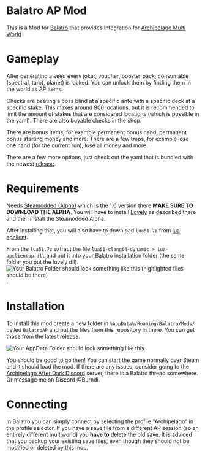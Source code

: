 # Balatro AP Mod

This is a Mod for [Balatro](https://store.steampowered.com/app/2379780/Balatro/) that provides Integration for [Archipelago Multi World](https://archipelago.gg)

# Gameplay

After generating a seed every joker, voucher, booster pack, consumable (spectral, tarot, planet) is locked. You can unlock them by finding them in the world as AP items. 

Checks are beating a boss blind at a specific ante with a specific deck at a specific stake. This makes around 900 locations, but it is recommended to limit the amount of stakes that are considered locations (which is possible in the yaml). There are also buyable checks in the shop. 

There are bonus items, for example permanent bonus hand, permanent bonus starting money and more.
There are a few traps, for example lose one hand (for the current run), lose all money and more. 

There are a few more options, just check out the yaml that is bundled with the newest [release](https://github.com/BurndiL/BalatroAP/releases).

# Requirements

Needs [Steamodded (Alpha)](https://github.com/Steamopollys/Steamodded?tab=readme-ov-file#how-to-install-the-alpha) which is the 1.0 version there **MAKE SURE TO DOWNLOAD THE ALPHA**. You will have to install [Lovely](https://github.com/ethangreen-dev/lovely-injector/releases/tag/v0.5.0-beta5) as described there and then install the Steamodded Alpha. 

After installing that, you will also have to download `lua51.7z` from [lua apclient](https://github.com/black-sliver/lua-apclientpp/releases). 

From the `lua51.7z` extract the file `lua51-clang64-dynamic > lua-apclientpp.dll` and put it into your Balatro installation folder (the same folder you put the lovely dll). 
![Your Balatro Folder should look something like this (highlighted files should be there)](https://i.imgur.com/Pe5uTX4.png).

# Installation

To install this mod create a new folder in `%AppData%/Roaming/Balatro/Mods/` called `BalatroAP` and put the files from this repository in there. You can get those from the latest release. 

![Your AppData Folder should look something like this](https://i.imgur.com/3JzrdlV.png).

You should be good to go then! You can start the game normally over Steam and it should load the mod. If there are any issues, consider going to the [Archipelago After Dark Discord](https://discord.com/invite/fqvNCCRsu4) server, there is a Balatro thread somewhere. Or message me on Discord @Burndi. 

# Connecting

In Balatro you can simply connect by selecting the profile "Archipelago" in the profile selector. 
If you have a save file from a different AP session (so an entirely different multiworld) you **have to** delete the old save. 
It is adviced that you backup your existing save files, even though they should not be modified or deleted by this mod. 
